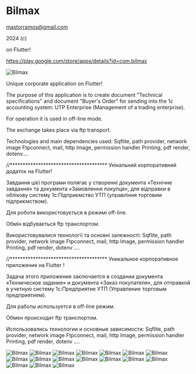 # Bilmax

mastorramos@gmail.com

2024 (c) 

on Flutter!

https://play.google.com/store/apps/details?id=com.bilmax

![Bilmax ](images/bilmax_000.png)

Unique corporate application on Flutter!

The purpose of this application is to create
document "Technical specifications" and
document "Buyer's Order" for sending
into the 1c accounting system: UTP Enterprise
 (Management of a trading enterprise).

For operation it is used in off-line mode.

The exchange takes place via ftp transport.

Technologies and main dependencies used:
 Sqflite, path provider, network image
 Ftpconnect, mail, http
 Image, permission handler
 Printing, pdf render, dotenv….

//**************************************
Унікальний корпоративний додаток на Flutter!

Завдання цієї програми полягає у створенні
документа «Технічне завдання» та
документа «Замовлення покупця», для відправки
в облікову систему 1с:Підприємство УТП
 (управління торговим підприємством).

Для роботи використовується в режимі off-line.

Обмін відбувається ftp транспортом.

Використовувалися технології та основні залежності:
 Sqflite, path provider, network image
 Ftpconnect, mail, http
 Image, permission handler
 Printing, pdf render, dotenv ….

//**************************************
Уникальное корпоративное приложение на Flutter !

Задача этого приложения заключается в создании 
документа «Техническое задание» и 
документа «Заказ покупателя», для отправкой 
в учетную систему 1с:Предприятие УТП
 (Управление торговым предприятием).
 
Для работы используется в off-line режим.
 
Обмен происходит ftp транспортом. 

Использовались технологии и основные зависимости:
  Sqflite, path provider, network image
  Ftpconnect, mail, http
  Image, permission handler
  Printing, pdf render, dotenv ….

![Bilmax ](images/bilmax_001.png)
![Bilmax ](images/bilmax_002.png)
![Bilmax ](images/bilmax_003.png)
![Bilmax ](images/bilmax_004.png)
![Bilmax ](images/bilmax_005.png)
![Bilmax ](images/bilmax_006.png)
![Bilmax ](images/bilmax_007.png)
![Bilmax ](images/bilmax_008.png)
![Bilmax ](images/bilmax_009.png)
![Bilmax ](images/bilmax_010.png)
![Bilmax ](images/bilmax_011.png)
![Bilmax ](images/bilmax_012.png)
![Bilmax ](images/bilmax_013.png)
![Bilmax ](images/bilmax_014.png)
![Bilmax ](images/bilmax_015.png)
![Bilmax ](images/bilmax_016.png)
![Bilmax ](images/bilmax_017.png)



   

